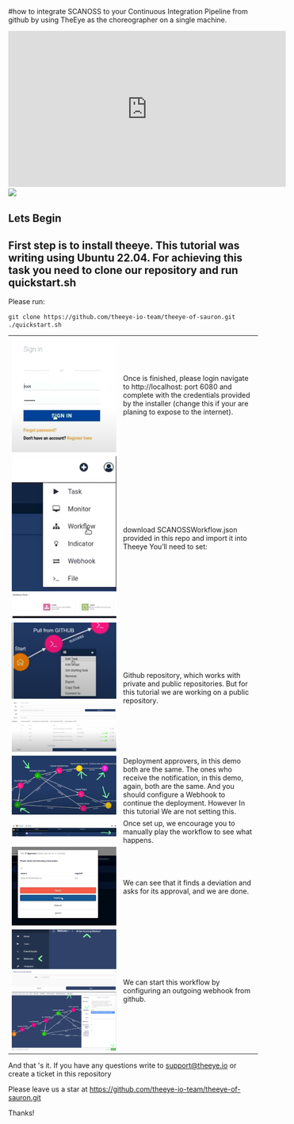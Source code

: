  #how to integrate SCANOSS to your Continuous Integration Pipeline from github by using TheEye as the choreographer on a single machine. 
<iframe width="560" height="315" src="https://www.youtube.com/embed/GxjtUZ6cnKI" title="YouTube video player" frameborder="0" allow="accelerometer; autoplay; clipboard-write; encrypted-media; gyroscope; picture-in-picture" allowfullscreen></iframe>

 <img src="./images/image1.png">

## Lets Begin
## First step is to install theeye. This tutorial was writing using Ubuntu 22.04. For achieving this task you need to clone our repository and run quickstart.sh

Please run:
 ```
git clone https://github.com/theeye-io-team/theeye-of-sauron.git
 ./quickstart.sh
```

<table cellspacing="0" cellpadding="0">
   <tr>
    <td> <img src="./images/imagen2.png"></td>
    <td> Once is finished, please login navigate to http://localhost: port 6080
and complete with the credentials provided by the installer (change this if your are planing to expose to the internet).</td>
   </tr> 
   <tr>
    <td> 
         <img src="./images/imagen3.png">
         <img src="./images/imagen4.png">
    </td>
    <td> download SCANOSSWorkflow.json provided in this repo and import it into Theeye
    You’ll need to set: </td>
   </tr> 
   <tr>
   <td>
         <img src="./images/imagen5.png">
         <img src="./images/imagen6.png">
   </td>
   <td>
       Github repository, which works with private and public repositories. But for this tutorial we are working on a public repository.
   </td>
   </tr> 
   <tr>
   <td>
         <img src="./images/imagen7.png">
   </td>
   <td>
     Deployment approvers, in this demo both are the same. 
     The ones who receive the notification, in this demo, again, both are the same.
     And you should configure a Webhook to continue the deployment. However In this tutorial We are not setting this.
   </td>
   </tr> 
   <tr>
   <td>
         <img src="./images/imagen8.png">
   </td>
   <td>
     Once set up, we encourage you to manually play the workflow to see what happens.
   </td>
   </tr> 
   <tr>
   <td>
         <img src="./images/imagen9.png">
   </td>
   <td>
         We can see that it finds a deviation and asks for its approval, and we are done.
   </td>
   </tr> 
   <tr>
   <td>
         <img src="./images/imagen10.png">
         <img src="./images/imagen11.png">
         <img src="./images/imagen12.png">

   </td>
   <td>
         We can start this workflow by configuring an outgoing webhook from github.
   </td>
   </tr> 
</table>

And that 's it. If you have any questions write to support@theeye.io or create a ticket in this repository

Please leave us a star at https://github.com/theeye-io-team/theeye-of-sauron.git

Thanks!



